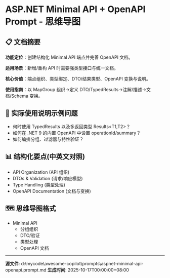 # ASP.NET Minimal API + OpenAPI Prompt - 思维导图

## 📋 文档摘要

**功能定位**：创建结构化 Minimal API 端点并完善 OpenAPI 文档。

**适用场景**：新增/重构 API 时需要强类型接口与统一文档。

**核心价值**：端点组织、类型绑定、DTO/结果类型、OpenAPI 变换与说明。

**使用指南**：以 MapGroup 组织→定义 DTO/TypedResults→注解/描述→文档/Schema 变换。

## 🎯 实际使用说明示例问题

- 何时使用 TypedResults 以及多返回类型 Results<T1,T2>？
- 如何在 .NET 9 的内置 OpenAPI 中设置 operationId/summary？
- 如何编排分组、过滤器与特性验证？

## 📊 结构化要点(中英文对照)

- API Organization (API 组织)
- DTOs & Validation (请求/响应模型)
- Type Handling (类型处理)
- OpenAPI Documentation (文档与变换)

## 🗺️ 思维导图格式

- Minimal API
  - 分组组织
  - DTO/验证
  - 类型处理
  - OpenAPI 文档

---
**源文件**: d:\mycode\awesome-copilot\prompts\aspnet-minimal-api-openapi.prompt.md
**生成时间**: 2025-10-17T00:00:00+08:00
